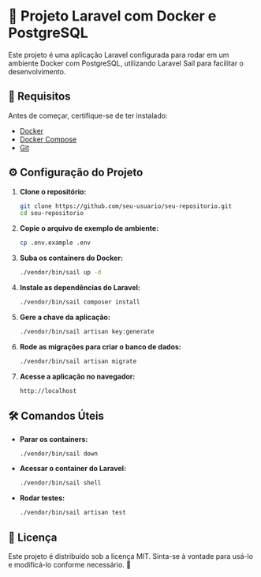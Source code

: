 # 🚀 Projeto Laravel com Docker e PostgreSQL

Este projeto é uma aplicação Laravel configurada para rodar em um ambiente Docker com PostgreSQL, utilizando Laravel Sail para facilitar o desenvolvimento.

## 📌 Requisitos
Antes de começar, certifique-se de ter instalado:
- [Docker](https://www.docker.com/get-started)
- [Docker Compose](https://docs.docker.com/compose/install/)
- [Git](https://git-scm.com/)

## ⚙️ Configuração do Projeto

1. **Clone o repositório:**
   ```sh
   git clone https://github.com/seu-usuario/seu-repositorio.git
   cd seu-repositorio
   ```

2. **Copie o arquivo de exemplo de ambiente:**
   ```sh
   cp .env.example .env
   ```

3. **Suba os containers do Docker:**
   ```sh
   ./vendor/bin/sail up -d
   ```

4. **Instale as dependências do Laravel:**
   ```sh
   ./vendor/bin/sail composer install
   ```

5. **Gere a chave da aplicação:**
   ```sh
   ./vendor/bin/sail artisan key:generate
   ```

6. **Rode as migrações para criar o banco de dados:**
   ```sh
   ./vendor/bin/sail artisan migrate
   ```

7. **Acesse a aplicação no navegador:**
   ```
   http://localhost
   ```

## 🛠 Comandos Úteis

- **Parar os containers:**
  ```sh
  ./vendor/bin/sail down
  ```

- **Acessar o container do Laravel:**
  ```sh
  ./vendor/bin/sail shell
  ```

- **Rodar testes:**
  ```sh
  ./vendor/bin/sail artisan test
  ```

## 📜 Licença
Este projeto é distribuído sob a licença MIT. Sinta-se à vontade para usá-lo e modificá-lo conforme necessário. 🚀

